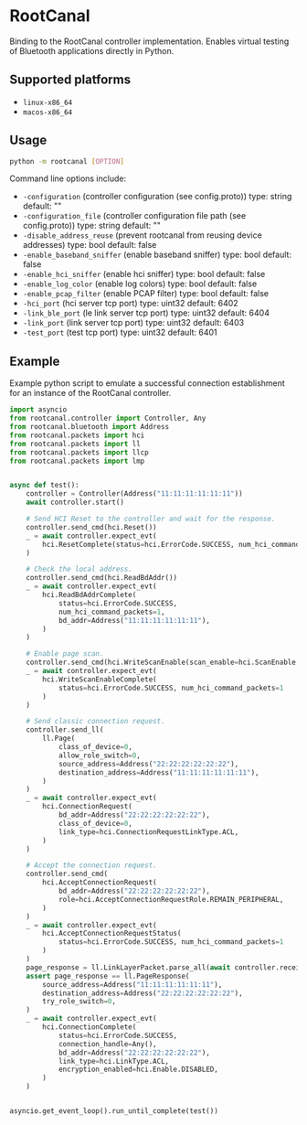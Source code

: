 # RootCanal

Binding to the RootCanal controller implementation. Enables virtual testing
of Bluetooth applications directly in Python.

## Supported platforms

- `linux-x86_64`
- `macos-x86_64`

## Usage

```bash
python -m rootcanal [OPTION]
```

Command line options include:
- `-configuration` (controller configuration (see config.proto))
    type: string
    default: ""
- `-configuration_file` (controller configuration file path (see config.proto))
    type: string default: ""
- `-disable_address_reuse` (prevent rootcanal from reusing device addresses)
  type: bool default: false
- `-enable_baseband_sniffer` (enable baseband sniffer) type: bool
  default: false
- `-enable_hci_sniffer` (enable hci sniffer) type: bool default: false
- `-enable_log_color` (enable log colors) type: bool default: false
- `-enable_pcap_filter` (enable PCAP filter) type: bool default: false
- `-hci_port` (hci server tcp port) type: uint32 default: 6402
- `-link_ble_port` (le link server tcp port) type: uint32 default: 6404
- `-link_port` (link server tcp port) type: uint32 default: 6403
- `-test_port` (test tcp port) type: uint32 default: 6401

## Example

Example python script to emulate a successful connection establishment
for an instance of the RootCanal controller.

```python
import asyncio
from rootcanal.controller import Controller, Any
from rootcanal.bluetooth import Address
from rootcanal.packets import hci
from rootcanal.packets import ll
from rootcanal.packets import llcp
from rootcanal.packets import lmp


async def test():
    controller = Controller(Address("11:11:11:11:11:11"))
    await controller.start()

    # Send HCI Reset to the controller and wait for the response.
    controller.send_cmd(hci.Reset())
    _ = await controller.expect_evt(
        hci.ResetComplete(status=hci.ErrorCode.SUCCESS, num_hci_command_packets=1)
    )

    # Check the local address.
    controller.send_cmd(hci.ReadBdAddr())
    _ = await controller.expect_evt(
        hci.ReadBdAddrComplete(
            status=hci.ErrorCode.SUCCESS,
            num_hci_command_packets=1,
            bd_addr=Address("11:11:11:11:11:11"),
        )
    )

    # Enable page scan.
    controller.send_cmd(hci.WriteScanEnable(scan_enable=hci.ScanEnable.PAGE_SCAN_ONLY))
    _ = await controller.expect_evt(
        hci.WriteScanEnableComplete(
            status=hci.ErrorCode.SUCCESS, num_hci_command_packets=1
        )
    )

    # Send classic connection request.
    controller.send_ll(
        ll.Page(
            class_of_device=0,
            allow_role_switch=0,
            source_address=Address("22:22:22:22:22:22"),
            destination_address=Address("11:11:11:11:11:11"),
        )
    )
    _ = await controller.expect_evt(
        hci.ConnectionRequest(
            bd_addr=Address("22:22:22:22:22:22"),
            class_of_device=0,
            link_type=hci.ConnectionRequestLinkType.ACL,
        )
    )

    # Accept the connection request.
    controller.send_cmd(
        hci.AcceptConnectionRequest(
            bd_addr=Address("22:22:22:22:22:22"),
            role=hci.AcceptConnectionRequestRole.REMAIN_PERIPHERAL,
        )
    )
    _ = await controller.expect_evt(
        hci.AcceptConnectionRequestStatus(
            status=hci.ErrorCode.SUCCESS, num_hci_command_packets=1
        )
    )
    page_response = ll.LinkLayerPacket.parse_all(await controller.receive_ll())
    assert page_response == ll.PageResponse(
        source_address=Address("11:11:11:11:11:11"),
        destination_address=Address("22:22:22:22:22:22"),
        try_role_switch=0,
    )
    _ = await controller.expect_evt(
        hci.ConnectionComplete(
            status=hci.ErrorCode.SUCCESS,
            connection_handle=Any(),
            bd_addr=Address("22:22:22:22:22:22"),
            link_type=hci.LinkType.ACL,
            encryption_enabled=hci.Enable.DISABLED,
        )
    )


asyncio.get_event_loop().run_until_complete(test())
```
